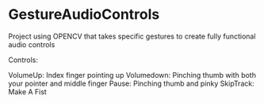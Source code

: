 # GestureAudioControls
Project using OPENCV that takes specific gestures to create fully functional audio controls

Controls:

VolumeUp: Index finger pointing up
Volumedown: Pinching thumb with both your pointer and middle finger
Pause: Pinching thumb and pinky
SkipTrack: Make A Fist
